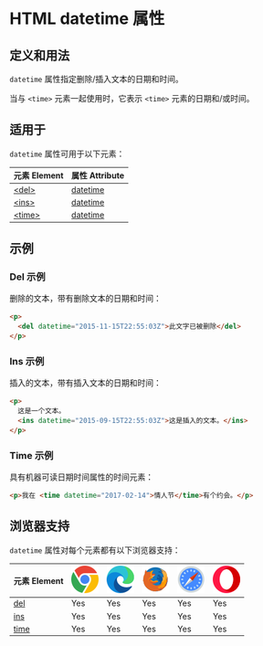 HTML datetime 属性
===

## 定义和用法

`datetime` 属性指定删除/插入文本的日期和时间。

当与 `<time>` 元素一起使用时，它表示 `<time>` 元素的日期和/或时间。

## 适用于

`datetime` 属性可用于以下元素：

| 元素 Element | 属性 Attribute |
| ----- | ----- |
| [\<del>](../tags/del.md)   | [datetime](../tags/del_datetime.md)  |
| [\<ins>](../tags/ins.md)   | [datetime](../tags/ins_datetime.md)  |
| [\<time>](../tags/time.md) | [datetime](../tags/time_datetime.md) |
<!--rehype:style=width: 100%; display: inline-table;-->

## 示例

### Del 示例

删除的文本，带有删除文本的日期和时间：

```html idoc:preview:iframe
<p>
  <del datetime="2015-11-15T22:55:03Z">此文字已被删除</del>
</p>
```

### Ins 示例

插入的文本，带有插入文本的日期和时间：

```html idoc:preview:iframe
<p>
  这是一个文本。
  <ins datetime="2015-09-15T22:55:03Z">这是插入的文本。</ins>
</p>
```

### Time 示例

具有机器可读日期时间属性的时间元素：

```html idoc:preview:iframe
<p>我在 <time datetime="2017-02-14">情人节</time>有个约会。</p>
```

## 浏览器支持

`datetime` 属性对每个元素都有以下浏览器支持：

| 元素 Element | ![chrome][1] | ![edge][2] | ![firefox][3] | ![safari][4] | ![opera][5] |
| ------- | --- | --- | --- | --- | --- |
| [del](../tags/del.md)     | Yes | Yes | Yes | Yes | Yes |
| [ins](../tags/ins.md)     | Yes | Yes | Yes | Yes | Yes |
| [time](../tags/time.md)    | Yes | Yes | Yes | Yes | Yes |
<!--rehype:style=width: 100%; display: inline-table;-->


[1]: ../assets/chrome.svg
[2]: ../assets/edge.svg
[3]: ../assets/firefox.svg
[4]: ../assets/safari.svg
[5]: ../assets/opera.svg
